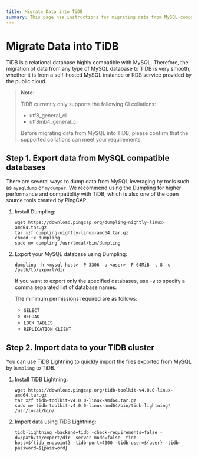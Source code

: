 ```yaml
---
title: Migrate Data into TiDB
summary: This page has instructions for migrating data from MySQL compatible databases to TiDB using the tools of `Dumpling` and `TiDB Lightning`.
---
```


# Migrate Data into TiDB

TiDB is a relational database highly compatible with MySQL. Therefore, the migration of data from any type of MySQL database to TiDB is very smooth, whether it is from a self-hosted MySQL instance or RDS service provided by the public cloud.

> **Note:**
>
> TiDB currently only supports the following CI collations:
> - utf8_general_ci
> - utf8mb4_general_ci
>
> Before migrating data from MySQL into TiDB, please confirm that the supported collations can meet your requirements.

## Step 1. Export data from MySQL compatible databases

There are several ways to dump data from MySQL leveraging by tools such as `mysqldump` or `mydumper`. We recommend using the [Dumpling](https://github.com/pingcap/dumpling) for higher performance and compatiblity with TiDB, which is also one of the open source tools created by PingCAP.

1. Install Dumpling:

    ```
    wget https://download.pingcap.org/dumpling-nightly-linux-amd64.tar.gz
    tar xzf dumpling-nightly-linux-amd64.tar.gz
    chmod +x dumpling
    sudo mv dumpling /usr/local/bin/dumpling
    ```

2. Export your MySQL database using Dumpling:

    ```
    dumpling -h <mysql-host> -P 3306 -u <user> -F 64MiB -t 8 -o /path/to/export/dir
    ```

    If you want to export only the specified databases, use `-B` to specify a comma separated list of database names.

    The minimum permissions required are as follows:

    - `SELECT`
    - `RELOAD`
    - `LOCK TABLES`
    - `REPLICATION CLIENT`

## Step 2. Import data to your TIDB cluster

You can use [TiDB Lightning](https://github.com/pingcap/tidb-lightning) to quickly import the files exported from MySQL by `Dumpling` to TiDB.

1. Install TiDB Lightning:

    ```
    wget https://download.pingcap.org/tidb-toolkit-v4.0.0-linux-amd64.tar.gz
    tar xzf tidb-toolkit-v4.0.0-linux-amd64.tar.gz
    sudo mv tidb-toolkit-v4.0.0-linux-amd64/bin/tidb-lightning* /usr/local/bin/
    ```

2. Import data using TiDB Lightning:

    ```
    tidb-lightning -backend=tidb -check-requirements=false -d=/path/to/export/dir -server-mode=false -tidb-host=${tidb_endpoint} -tidb-port=4000 -tidb-user=${user} -tidb-password=${password}
    ```
